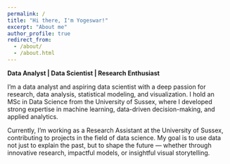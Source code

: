 ```yaml
---
permalink: /
title: "Hi there, I'm Yogeswar!"
excerpt: "About me"
author_profile: true
redirect_from: 
  - /about/
  - /about.html
---
```


**Data Analyst | Data Scientist | Research Enthusiast**

I’m a data analyst and aspiring data scientist with a deep passion for research, data analysis, statistical modeling, and visualization. I hold an MSc in Data Science from the University of Sussex, where I developed strong expertise in machine learning, data-driven decision-making, and applied analytics.

Currently, I’m working as a Research Assistant at the University of Sussex, contributing to projects in the field of data science. My goal is to use data not just to explain the past, but to shape the future — whether through innovative research, impactful models, or insightful visual storytelling.
